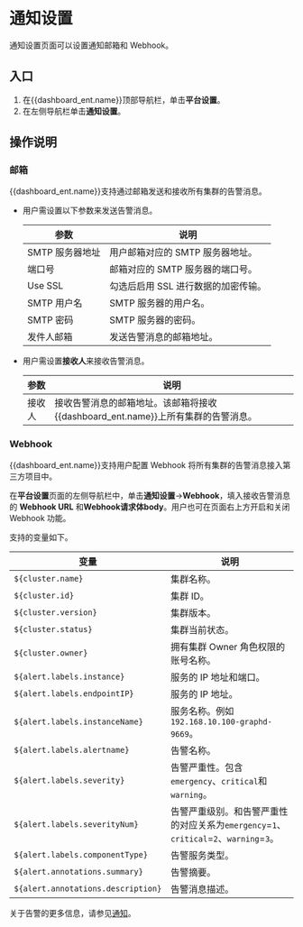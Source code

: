 # 通知设置

通知设置页面可以设置通知邮箱和 Webhook。

## 入口

1. 在{{dashboard_ent.name}}顶部导航栏，单击**平台设置**。
2. 在左侧导航栏单击**通知设置**。

## 操作说明

### 邮箱

{{dashboard_ent.name}}支持通过邮箱发送和接收所有集群的告警消息。
  
- 用户需设置以下参数来发送告警消息。

  | 参数           | 说明      |
  | -------------- | --------- |
  | SMTP 服务器地址 | 用户邮箱对应的 SMTP 服务器地址。   |
  | 端口号         | 邮箱对应的 SMTP 服务器的端口号。  |
  | Use SSL        | 勾选后启用 SSL 进行数据的加密传输。  |
  | SMTP 用户名     | SMTP 服务器的用户名。   |
  | SMTP 密码       | SMTP 服务器的密码。     |
  | 发件人邮箱     | 发送告警消息的邮箱地址。  |

- 用户需设置**接收人**来接收告警消息。

  | 参数           | 说明                                                         |
  | -------------- | ------------------------------------------------------------ |
  | 接收人         | 接收告警消息的邮箱地址。该邮箱将接收{{dashboard_ent.name}}上所有集群的告警消息。 |

### Webhook

{{dashboard_ent.name}}支持用户配置 Webhook 将所有集群的告警消息接入第三方项目中。
  
在**平台设置**页面的左侧导航栏中，单击**通知设置**->**Webhook**，填入接收告警消息的 **Webhook URL** 和**Webhook请求体body**。用户也可在页面右上方开启和关闭 Webhook 功能。

支持的变量如下。

| 变量           | 说明      |
| -------------- | --------- |
|`${cluster.name}` | 集群名称。 |
|`${cluster.id}`  | 集群 ID。 | 
|`${cluster.version}` | 集群版本。|
|`${cluster.status}` | 集群当前状态。|
|`${cluster.owner}` | 拥有集群 Owner 角色权限的账号名称。|
|`${alert.labels.instance}` | 服务的 IP 地址和端口。  |
|`${alert.labels.endpointIP}` | 服务的 IP 地址。  |
|`${alert.labels.instanceName}` |  服务名称。例如`192.168.10.100-graphd-9669`。 |
|`${alert.labels.alertname}` | 告警名称。|
|`${alert.labels.severity}` | 告警严重性。包含`emergency`、`critical`和`warning`。|
|`${alert.labels.severityNum}` | 告警严重级别。和告警严重性的对应关系为`emergency`=`1`、`critical`=`2`、`warning`=`3`。|
|`${alert.labels.componentType}` |  告警服务类型。|
|`${alert.annotations.summary}` | 告警摘要。|
|`${alert.annotations.description}` |  告警消息描述。|

关于告警的更多信息，请参见[通知](../4.cluster-operator/9.notification.md)。
